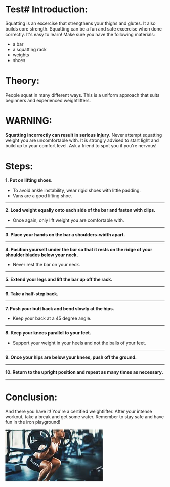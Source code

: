 # Test# Introduction:
Squatting is an excercise that strengthens your thighs and glutes. It also builds core strength. Squatting can be a fun and safe excercise when done correctly. It's easy to learn! Make sure you have the following materials:
* a bar 
* a squatting rack 
* weights 
* shoes  

# Theory:
People squat in many different ways. This is a uniform approach that suits beginners and experienced weightlifters. 

# WARNING:
**Squatting incorrectly can result in serious injury**. Never attempt squatting weight you are uncomfortable with. It is strongly advised to start light and build up to your comfort level. Ask a friend to spot you if you're nervous! 

# Steps:
**1. Put on lifting shoes.** 
* To avoid ankle instability, wear rigid shoes with little padding.
* Vans are a good lifting shoe. 
***
**2. Load weight equally onto each side of the bar and fasten with clips.**
* Once again, only lift weight you are comfortable with. 
***
**3. Place your hands on the bar a shoulders-width apart.**
***
**4. Position yourself under the bar so that it rests on the ridge of your shoulder blades below your neck.** 
* Never rest the bar on your neck. 
***
**5. Extend your legs and lift the bar up off the rack.**
***
**6. Take a half-step back.**
***
**7. Push your butt back and bend slowly at the hips.**
* Keep your back at a 45 degree angle. 
***
**8. Keep your knees parallel to your feet.**
* Support your weight in your heels and not the balls of your feet.

***
**9. Once your hips are below your knees, push off the ground.**
***
**10. Return to the upright position and repeat as many times as necessary.** 
***



 
# Conclusion:
And there you have it! You're a certified weightlifter. After your intense workout, take a break and get some water. Remember to stay safe and have fun in the iron playground! 

![picture](images.jpg)
















